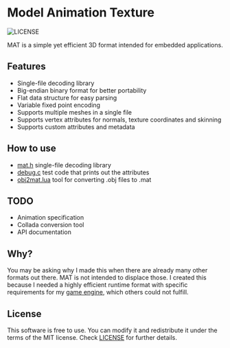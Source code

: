 # Model Animation Texture
![LICENSE](https://img.shields.io/badge/LICENSE-MIT-green.svg)

MAT is a simple yet efficient 3D format intended for embedded applications.

## Features
- Single-file decoding library
- Big-endian binary format for better portability
- Flat data structure for easy parsing
- Variable fixed point encoding
- Supports multiple meshes in a single file
- Supports vertex attributes for normals, texture coordinates and skinning
- Supports custom attributes and metadata

## How to use
- [mat.h](mat.h) single-file decoding library
- [debug.c](debug.c) test code that prints out the attributes
- [obj2mat.lua](obj2mat.lua) tool for converting .obj files to .mat

## TODO
- Animation specification
- Collada conversion tool
- API documentation

## Why?

You may be asking why I made this when there are already many other formats out there. MAT is not intended to displace those. I created this because I needed a highly efficient runtime format with specific requirements for my [game engine](https://github.com/0x1ED1CE/ICE), which others could not fulfill.

## License
This software is free to use. You can modify it and redistribute it under the terms of the 
MIT license. Check [LICENSE](LICENSE) for further details.
